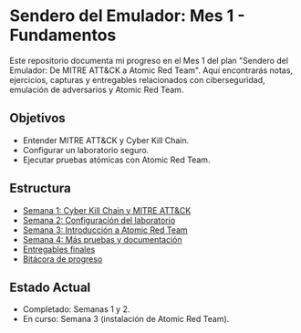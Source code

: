 # Sendero del Emulador: Mes 1 - Fundamentos

Este repositorio documenta mi progreso en el Mes 1 del plan "Sendero del Emulador: De MITRE ATT&CK a Atomic Red Team". Aquí encontrarás notas, ejercicios, capturas y entregables relacionados con ciberseguridad, emulación de adversarios y Atomic Red Team.

## Objetivos
- Entender MITRE ATT&CK y Cyber Kill Chain.
- Configurar un laboratorio seguro.
- Ejecutar pruebas atómicas con Atomic Red Team.

## Estructura
- [Semana 1: Cyber Kill Chain y MITRE ATT&CK](./Semana-01/)
- [Semana 2: Configuración del laboratorio](./Semana-02/)
- [Semana 3: Introducción a Atomic Red Team](./Semana-03/)
- [Semana 4: Más pruebas y documentación](./Semana-04/)
- [Entregables finales](./Entregables-Finales/)
- [Bitácora de progreso](./Progreso/)

## Estado Actual
- Completado: Semanas 1 y 2.
- En curso: Semana 3 (instalación de Atomic Red Team).
